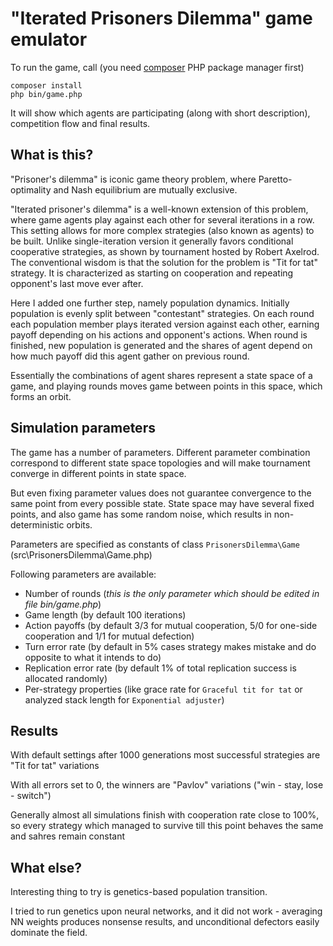 # "Iterated Prisoners Dilemma" game emulator

To run the game, call (you need [composer](https://getcomposer.org) PHP package manager first)

```
composer install
php bin/game.php
```

It will show which agents are participating (along with short description), competition flow and final results.

## What is this?

"Prisoner's dilemma" is iconic game theory problem, where Paretto-optimality and Nash equilibrium are mutually exclusive.

"Iterated prisoner's dilemma" is a well-known extension of this problem, where game agents play against each other for several iterations in a row. This setting allows for more complex strategies (also known as agents) to be built. Unlike single-iteration version it generally favors conditional cooperative strategies, as shown by tournament hosted by Robert Axelrod. The conventional wisdom is that the solution for the problem is "Tit for tat" strategy. It is characterized as starting on cooperation and repeating opponent's last move ever after.

Here I added one further step, namely population dynamics. Initially population is evenly split between "contestant" strategies. On each round each population member plays iterated version against each other, earning payoff depending on his actions and opponent's actions. When round is finished, new population is generated and the shares of agent depend on how much payoff did this agent gather on previous round.

Essentially the combinations of agent shares represent a state space of a game, and playing rounds moves game between points in this space, which forms an orbit.

## Simulation parameters

The game has a number of parameters. Different parameter combination correspond to different state space topologies and will make tournament converge in different points in state space.

But even fixing parameter values does not guarantee convergence to the same point from every possible state. State space may have several fixed points, and also game has some random noise, which results in non-deterministic orbits.

Parameters are specified as constants of class `PrisonersDilemma\Game` (src\PrisonersDilemma\Game.php)

Following parameters are available:

- Number of rounds (*this is the only parameter which should be edited in file bin/game.php*)
- Game length (by default 100 iterations)
- Action payoffs (by default 3/3 for mutual cooperation, 5/0 for one-side cooperation and 1/1 for mutual defection)
- Turn error rate (by default in 5% cases strategy makes mistake and do opposite to what it intends to do)
- Replication error rate (by default 1% of total replication success is allocated randomly)
- Per-strategy properties (like grace rate for `Graceful tit for tat` or analyzed stack length for `Exponential adjuster`)

## Results

With default settings after 1000 generations most successful strategies are "Tit for tat" variations

With all errors set to 0, the winners are "Pavlov" variations ("win - stay, lose - switch")

Generally almost all simulations finish with cooperation rate close to 100%, so every strategy which managed to survive till this point behaves the same and sahres remain constant

## What else?

Interesting thing to try is genetics-based population transition.

I tried to run genetics upon neural networks, and it did not work - averaging NN weights produces nonsense results, and unconditional defectors easily dominate the field.
